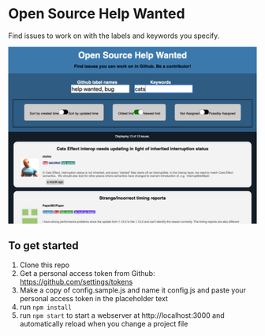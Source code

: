 # Open Source Help Wanted

Find issues to work on with the labels and keywords you specify.

![Screenshot](screenshot.png)

## To get started

1. Clone this repo
1. Get a personal access token from Github: https://github.com/settings/tokens
1. Make a copy of config.sample.js and name it config.js and paste your personal access token in the placeholder text
1. run `npm install`
1. run `npm start` to start a webserver at http://localhost:3000 and automatically reload when you change a project file
